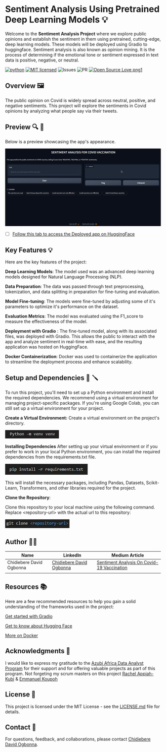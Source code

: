 # Sentiment Analysis Using Pretrained Deep Learning Models 💡


Welcome to the **Sentiment Analysis Project** where we explore public opinions and establish the sentiment in them using pretrained, cutting-edge, deep learning models. These models will be deployed using Gradio to huggingface. Sentiment analysis is also known as opinion mining. It is the process of determining if the emotional tone or sentiment expressed in text data is positive, negative, or neutral.

[![python](https://img.shields.io/badge/Python-3776AB?style=for-the-badge&logo=python&logoColor=white)](https://img.shields.io/badge/Python-3776AB?style=for-the-badge&logo=python&logoColor=white)
[![MIT licensed](https://img.shields.io/badge/license-mit-blue?style=for-the-badge&logo=appveyor)](./LICENSE)
![Issues](https://img.shields.io/github/issues/PapiHack/wimlds-demo?style=for-the-badge&logo=appveyor)
![PR](https://img.shields.io/github/issues-pr/PapiHack/wimlds-demo?style=for-the-badge&logo=appveyor)
[![Open Source Love png1](https://badges.frapsoft.com/os/v1/open-source.png?v=103)](https://github.com/ellerbrock/open-source-badges/)

## Overview 🖼

The public opinion on Covid is widely spread across neutral, positive, and negative sentiments. This project will explore the sentiments in Covid opinions by analyzing what people say via their tweets.

## Preview 🔍 🤖

Below is a preview showcasing the app's appearance.

![App](Images/App.png)

* [ ] [Follow this tab to access the Deployed app on HuggingFace](https://huggingface.co/spaces/iameberedavid/Sentiment-Analysis-On-Covid-Vaccination)

## Key Features 💡

Here are the key features of the project:

**Deep Learning Models**: The model used was an advanced deep learning models designed for Natural Language Processing (NLP).

**Data Preparation**: The data was passed through text preprocessing, tokenization, and data splitting in preparation for fine-tuning and evaluation.

**Model Fine-tuning**: The models were fine-tuned by adjusting some of it's parameters to optimize it's performance on the dataset.

**Evaluation Metrics**: The model was evaluated using the F1_score to measure the effectiveness of the model.

**Deployment with Gradio** : The fine-tuned model, along with its associated files, was deployed with Gradio. This allows the public to interact with the app and analyze sentiment in real-time with ease, and the resulting application was hosted on HuggingFace.

**Docker Containerization**:
Docker was used to containerize the application to streamline the deployment process and enhance scalability.

## Setup and Dependencies  🔧 🪛

To run this project, you'll need to set up a Python environment and install the required dependencies. We recommend using a virtual environment for managing project-specific packages. If you're using Google Colab, you can still set up a virtual environment for your project.

**Create a Virtual Environment:** Create a virtual environment on the project's directory.

![venv](Images/venv.png)

**Installing Dependencies**
After setting up your virtual environment or if you prefer to work in your local Python environment, you can install the required dependencies from the requirements.txt file.

![Requirements](Images/Requirements.png)

This will install the necessary packages, including Pandas, Datasets, Scikit-Learn, Transformers, and other libraries required for the project.

**Clone the Repository**:

Clone this repository to your local machine using the following command. Replace \<repository-url\> with the actual url to this repository:

![Clone](Images/Clone.png)

## Author 👨‍💼

| Name                | LinkedIn                                                                                                                                                                                                                                   | Medium Article |
| ------------------------ | ------------------------------------------------------------------------------------------------------------------------------------------------------------------------------------------------------------------------------------------ | ----------- |
| Chidiebere David Ogbonna | [Chidiebere David Ogbonna](https://www.linkedin.com/in/chidieberedavidogbonna/) |[Sentiment Analysis On Covid-19 Vaccination](https://eberedavid.medium.com/sentiment-analysis-on-covid-19-vaccination-af773904e8ce)|
|                          |                                                                                                                                                                                                                                            |        |

## Resources 📚

Here are a few recommended resources to help you gain a solid understanding of the frameworks used in the project:

[Get started with Gradio](https://gradio.app/getting_started/)

[Get to know about Hugging Face](https://huggingface.co/)

[More on Docker](https://www.docker.com/)

## Acknowledgments 🙏

I would like to express my gratitude to the [Azubi Africa Data Analyst Program](https://www.azubiafrica.org/data-analytics) for their support and for offering valuable projects as part of this program. Not forgeting my scrum masters on this project [Rachel Appiah-Kubi](https://www.linkedin.com/in/racheal-appiah-kubi/) & [Emmanuel Koupoh](https://github.com/eaedk)

## License 📜

This project is licensed under the MIT License - see the [LICENSE.md](LICENSE.md) file for details.

## Contact 📧

For questions, feedback, and collaborations, please contact [Chidiebere David Ogbonna](eberedavid326@gmail.com).